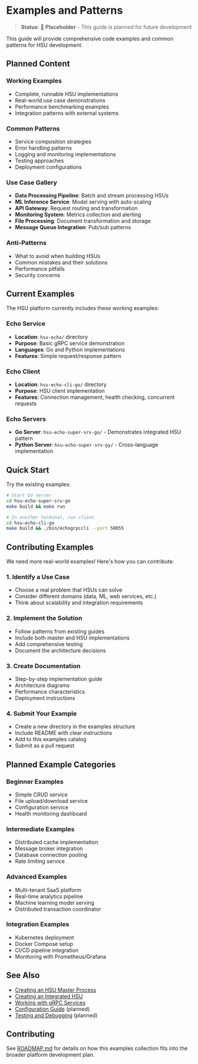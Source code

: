# Examples and Patterns

> **Status**: 🚧 **Placeholder** - This guide is planned for future development

This guide will provide comprehensive code examples and common patterns for HSU development.

## Planned Content

### Working Examples
- Complete, runnable HSU implementations
- Real-world use case demonstrations
- Performance benchmarking examples
- Integration patterns with external systems

### Common Patterns
- Service composition strategies
- Error handling patterns
- Logging and monitoring implementations
- Testing approaches
- Deployment configurations

### Use Case Gallery
- **Data Processing Pipeline**: Batch and stream processing HSUs
- **ML Inference Service**: Model serving with auto-scaling
- **API Gateway**: Request routing and transformation
- **Monitoring System**: Metrics collection and alerting
- **File Processing**: Document transformation and storage
- **Message Queue Integration**: Pub/sub patterns

### Anti-Patterns
- What to avoid when building HSUs
- Common mistakes and their solutions
- Performance pitfalls
- Security concerns

## Current Examples

The HSU platform currently includes these working examples:

### Echo Service
- **Location**: `hsu-echo/` directory
- **Purpose**: Basic gRPC service demonstration
- **Languages**: Go and Python implementations
- **Features**: Simple request/response pattern

### Echo Client
- **Location**: `hsu-echo-cli-go/` directory  
- **Purpose**: HSU client implementation
- **Features**: Connection management, health checking, concurrent requests

### Echo Servers
- **Go Server**: `hsu-echo-super-srv-go/` - Demonstrates integrated HSU pattern
- **Python Server**: `hsu-echo-super-srv-py/` - Cross-language implementation

## Quick Start

Try the existing examples:

```bash
# Start Go server
cd hsu-echo-super-srv-go
make build && make run

# In another terminal, run client
cd hsu-echo-cli-go  
make build && ./bin/echogrpccli --port 50055
```

## Contributing Examples

We need more real-world examples! Here's how you can contribute:

### 1. Identify a Use Case
- Choose a real problem that HSUs can solve
- Consider different domains (data, ML, web services, etc.)
- Think about scalability and integration requirements

### 2. Implement the Solution
- Follow patterns from existing guides
- Include both master and HSU implementations
- Add comprehensive testing
- Document the architecture decisions

### 3. Create Documentation
- Step-by-step implementation guide
- Architecture diagrams
- Performance characteristics
- Deployment instructions

### 4. Submit Your Example
- Create a new directory in the examples structure
- Include README with clear instructions
- Add to this examples catalog
- Submit as a pull request

## Planned Example Categories

### **Beginner Examples**
- Simple CRUD service
- File upload/download service
- Configuration service
- Health monitoring dashboard

### **Intermediate Examples**
- Distributed cache implementation
- Message broker integration
- Database connection pooling
- Rate limiting service

### **Advanced Examples**
- Multi-tenant SaaS platform
- Real-time analytics pipeline
- Machine learning model serving
- Distributed transaction coordinator

### **Integration Examples**
- Kubernetes deployment
- Docker Compose setup
- CI/CD pipeline integration
- Monitoring with Prometheus/Grafana

## See Also

- [Creating an HSU Master Process](HSU_MASTER_GUIDE.md)
- [Creating an Integrated HSU](INTEGRATED_HSU_GUIDE.md)
- [Working with gRPC Services](GRPC_SERVICES.md)
- [Configuration Guide](CONFIGURATION.md) (planned)
- [Testing and Debugging](TESTING_DEBUGGING.md) (planned)

## Contributing

See [ROADMAP.md](ROADMAP.md) for details on how this examples collection fits into the broader platform development plan. 
